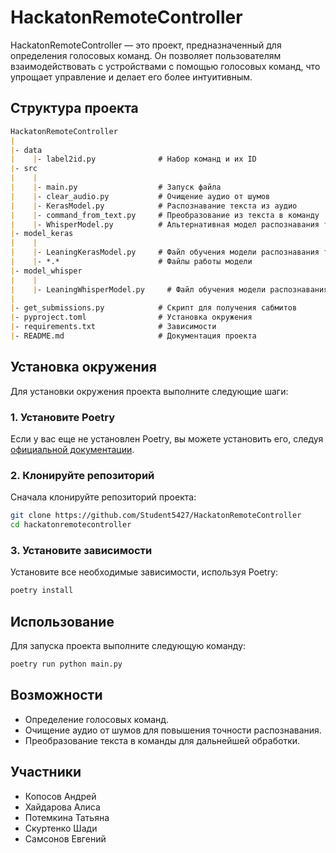 
# HackatonRemoteController

HackatonRemoteController — это проект, предназначенный для определения голосовых команд. Он позволяет пользователям взаимодействовать с устройствами с помощью голосовых команд, что упрощает управление и делает его более интуитивным.

## Структура проекта

```markdown
HackatonRemoteController
|
|- data
|    |- label2id.py              # Набор команд и их ID
|- src
|    |
|    |- main.py                  # Запуск файла
|    |- clear_audio.py           # Очищение аудио от шумов
|    |- KerasModel.py            # Распознавание текста из аудио
|    |- command_from_text.py     # Преобразование из текста в команду
|    |- WhisperModel.py          # Альтернативная модел распознавания текста из аудио
|- model_keras
|    |
|    |- LeaningKerasModel.py     # Файл обучения модели распознавания текста из аудио
|    |- *.*                      # Файлы работы модели
|- model_whisper
|    |
|    |- LeaningWhisperModel.py     # Файл обучения модели распознавания текста из аудио
|
|- get_submissions.py            # Скрипт для получения сабмитов
|- pyproject.toml                # Установка окружения
|- requirements.txt              # Зависимости
|- README.md                     # Документация проекта
```

## Установка окружения

Для установки окружения проекта выполните следующие шаги:

### 1. Установите Poetry

Если у вас еще не установлен Poetry, вы можете установить его, следуя [официальной документации](https://python-poetry.org/docs/#installation).

### 2. Клонируйте репозиторий

Сначала клонируйте репозиторий проекта:

   ```bash
   git clone https://github.com/Student5427/HackatonRemoteController
   cd hackatonremotecontroller
   ```

### 3. Установите зависимости
Установите все необходимые зависимости, используя Poetry:
   ```bash
   poetry install
   ```

## Использование

Для запуска проекта выполните следующую команду:
```bash
poetry run python main.py
```

## Возможности

- Определение голосовых команд.
- Очищение аудио от шумов для повышения точности распознавания.
- Преобразование текста в команды для дальнейшей обработки.

## Участники

- Копосов Андрей
- Хайдарова Алиса
- Потемкина Татьяна
- Скуртенко Шади
- Самсонов Евгений
